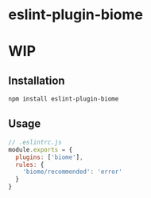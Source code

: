 # eslint-plugin-biome

# WIP


## Installation

```bash
npm install eslint-plugin-biome
``` 

## Usage

```js
// .eslintrc.js
module.exports = {
  plugins: ['biome'],
  rules: {
    'biome/recommended': 'error'
  }
}
```
